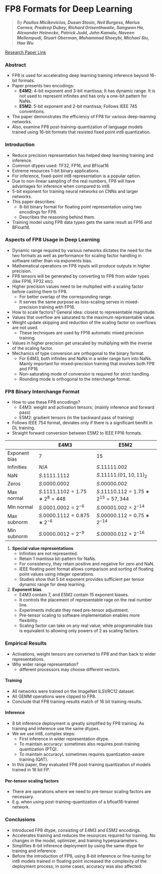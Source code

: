 # FP8 Formats for Deep Learning

> By ***Paulius Micikevicius, Dusan Stosic, Neil Burgess,
Marius Cornea, Pradeep Dubey, Richard Grisenthwaite, Sangwon Ha,
Alexander Heinecke, Patrick Judd, John Kamalu, Naveen Mellempudi,
Stuart Oberman, Mohammad Shoeybi, Michael Siu, Hao Wu***

[Research Paper Link](https://arxiv.org/abs/2209.05433)

### Abstract
- FP8 is used for accelerating deep learning training inference beyond $16$-bit formats.
- Paper presents two encodings:
    - **E4M2**: $4$-bit exponent and $3$-bit mantissa; It has dynamic range. It is not used to represent infinites and has only a one-bit pattern for NaNs.
    - **E5M2**: $5$-bit exponent and $2$-bit mantissa; Follows IEEE $745$ conventions.
- The paper demonstrates the efficiency of FP8 for various deep-learning networks.
- Also, examine FP8 post-training-quantization of language models trained using $16$-bit formats that resisted fixed point int8 quantization.

### Introduction
- Reduce precision representation has helped deep learning training and inference.
- Common dtypes used: TF32, FP16, and BFloat16
- Extreme resources $1$-bit binary applications.
- For inference, fixed-point int8 representation is a popular option.
- Due to non-linear sampling of the real numbers, FP8 will have advantages for inference when compared to int8.
- $5$-bit exponent for training neural networks on CNNs and larger networks.
- This paper describes:
    - $8$-bit binary format for floating point representation using two encodings for FP8.
    - Describes the reasoning behind them.
- Training model using FP8 data types gets the same result as FP16 and BFloat16.

### Aspects of FP8 Usage in Deep Learning
- Dynamic range required by various networks dictates the need for the two formats as well as performance for scaling factor handling in software rather than via exponents bias.
- Mathematical operations on FP8 inputs will produce outputs in higher precision.
- FP8 tensors will be generated by converting to FP8 from wider types (like FP16, FP32 etc).
- Higher precision values need to be multiplied with a scaling factor before casting them to FP8.
    - For better overlap of the corresponding range.
    - It serves the same purpose as loss-scaling serves in mixed-precision training with FP16.
- How to scale factors? General idea: closest to representable magnitude.
- Values that overflow are saturated to the maximum representable value.
- Weight update skipping and reduction of the scaling factor on overflows are not used.
    - These techniques are used by FP16 automatic mixed precision training.
- Values in higher precision get unscaled by multiplying with the inverse of the scaling factor.
- Mechanics of type conversion are orthogonal to the binary format.
    - For E4M3, both infinites and NaNs in a wider range turn into NaNs. Mainly important for mixed-precision training that involves both FP8 and FP16.
    - Non-saturating mode of conversion is required for strict handling.
    - Rounding mode is orthogonal to the interchange format.

### FP8 Binary Interchange Format
- How to use these FP8 encodings?
    - E4M3: weight and activation tensors; (mainly inference and forward pass)
    - E5M2: gradient tensors (in the backward pass of training)
- Follows IEEE $754$ format, deviates only if there is a significant benifit in DL training.
- Straight forward conversion between E5M2 to IEEE FP16 formats.

<div align="center">

|            | E4M3               | E5M2              |
|------------|---------------------|-------------------|
| Exponent bias | $7$                 | $15$                |
| Infinities   | $N/A$               | $S.11111.002$       |
| NaN          | $S.1111.1112$       | $S.11111.\{01, 10, 11\}_2$ |
| Zeros        | $S.0000.0002$        | $S.00000.002$       |
| Max normal   | $S.1111.1102 = 1.75 ∗ 2^8 = 448$ | $S.11110.112 = 1.75 ∗ 2^{15} = 57,344$ |
| Min normal   | $S.0001.0002 = 2^{-6}$ | $S.00001.002 = 2^{-14}$ |
| Max subnorm  | $S.0000.1112 = 0.875 ∗ 2^{-6}$ | $S.00000.112 = 0.75 ∗ 2^{-14}$ |
| Min subnorm  | $S.0000.0012 = 2^{-9}$ | $S.00000.012 = 2^{-16}$ |

</div>

1. **Special value representations**
    - Infinities are not represented.
    - Retain $1$ mantissa bit-pattern for NaNs.
    - For consistency, they retain positive and negative for zero and NaN.
    - IEEE floating point format allows comparison and sorting of floating point values using integer operations.
    - Studies show that $5$ bit exponent provides sufficient per tensor dynamic range for deep learning.
2. **Exponent bias**
    - E4M3 contain $7$, and E5M2 contain $15$ exponent biases.
    - It controls the placement of representable rage on the real number line.
    - Experiments indicate they need pre-tensor adjustment.
    - Pre-tensor scaling to software implementation enables more flexibility.
    - Scaling factor can take on any real value, while programmable bias is equivalent to allowing only powers of $2$ as scaling factors.

### Empirical Results
- Activations, weight tensors are converted to FP8 and than back to wider representations.
- Why wider range representation?
    - different processors may choose different vectors.

#### Training
- All networks were trained on the ImageNet ILSVRC12 dataset.
- All GEMM operations were clipped to FP8.
- Conclude that FP8 training results match of $16$ bit training results.

#### Inference
- $8$ bit inference deployment is greatly simplified by FP8 training. As training and inference use the same dtypes.
- We we use int8, complex steps:
    - First inference in wider representation dtype.
    - To maintain accuracy: sometimes also requires post-training quantization (PTQ).
    - To maintain accuracyL sometimes requires quantization-aware training (QAT).
- In this paper, they evaluated FP8 post-training quantization of models trained in $16$ bit FP.

#### Per-tensor scaling factors
- There are operations where we need to pre-tensor scaling factors are necessary.
- E.g. when using post-training-quantization of a bfloat16-trained network.

### Conclusions
- Introduced FP8 dtype, consisting of E4M3 and E5M2 encodings.
- Accelerates training and reduces the resources required for training. No changes in the model, optimizer, and training hyperparameters.
- Simplifies $8$-bit inference deployment by using the same dtype for training and inference.
- Before the introduction of FP8, using $8$-bit inference or fine-tuning for int8 models trained in floating point increased the complexity of the deployment process; in some cases, accuracy was also affected.
